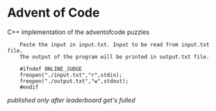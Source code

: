 # Advent of Code
C++ implementation of the adventofcode puzzles

```
	Paste the input in input.txt. Input to be read from input.txt file.
	The output of the program will be printed in output.txt file.

	#ifndef ONLINE_JUDGE
	freopen("./input.txt","r",stdin);
	freopen("./output.txt","w",stdout);
	#endif
```

_published only after leaderboard get's fulled_


